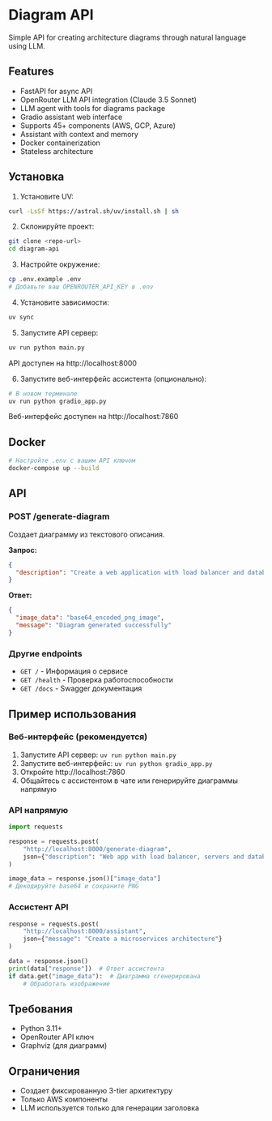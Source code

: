 # Diagram API

Simple API for creating architecture diagrams through natural language using LLM.

## Features

- FastAPI for async API
- OpenRouter LLM API integration (Claude 3.5 Sonnet)
- LLM agent with tools for diagrams package
- Gradio assistant web interface
- Supports 45+ components (AWS, GCP, Azure)
- Assistant with context and memory
- Docker containerization
- Stateless architecture

## Установка

1. Установите UV:
```bash
curl -LsSf https://astral.sh/uv/install.sh | sh
```

2. Склонируйте проект:
```bash
git clone <repo-url>
cd diagram-api
```

3. Настройте окружение:
```bash
cp .env.example .env
# Добавьте ваш OPENROUTER_API_KEY в .env
```

4. Установите зависимости:
```bash
uv sync
```

5. Запустите API сервер:
```bash
uv run python main.py
```

API доступен на http://localhost:8000

6. Запустите веб-интерфейс ассистента (опционально):
```bash
# В новом терминале
uv run python gradio_app.py
```

Веб-интерфейс доступен на http://localhost:7860

## Docker

```bash
# Настройте .env с вашим API ключом
docker-compose up --build
```

## API

### POST /generate-diagram

Создает диаграмму из текстового описания.

**Запрос:**
```json
{
  "description": "Create a web application with load balancer and database"
}
```

**Ответ:**
```json
{
  "image_data": "base64_encoded_png_image",
  "message": "Diagram generated successfully"
}
```

### Другие endpoints

- `GET /` - Информация о сервисе
- `GET /health` - Проверка работоспособности
- `GET /docs` - Swagger документация

## Пример использования

### Веб-интерфейс (рекомендуется)
1. Запустите API сервер: `uv run python main.py`
2. Запустите веб-интерфейс: `uv run python gradio_app.py`
3. Откройте http://localhost:7860
4. Общайтесь с ассистентом в чате или генерируйте диаграммы напрямую

### API напрямую
```python
import requests

response = requests.post(
    "http://localhost:8000/generate-diagram",
    json={"description": "Web app with load balancer, servers and database"}
)

image_data = response.json()["image_data"]
# Декодируйте base64 и сохраните PNG
```

### Ассистент API
```python
response = requests.post(
    "http://localhost:8000/assistant",
    json={"message": "Create a microservices architecture"}
)

data = response.json()
print(data["response"])  # Ответ ассистента
if data.get("image_data"):  # Диаграмма сгенерирована
    # Обработать изображение
```

## Требования

- Python 3.11+
- OpenRouter API ключ
- Graphviz (для диаграмм)

## Ограничения

- Создает фиксированную 3-tier архитектуру
- Только AWS компоненты
- LLM используется только для генерации заголовка